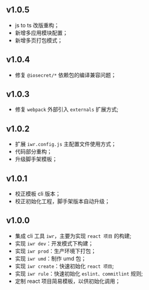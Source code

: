 ## v1.0.5

- js to ts 改版重构；
- 新增多应用模块配置；
- 新增多页打包模式；

## v1.0.4

- 修复 `@iosecret/*` 依赖包的编译兼容问题；

## v1.0.3

- 修复 `webpack` 外部引入 `externals` 扩展方式;

## v1.0.2

- 扩展 `iwr.config.js` 主配置文件使用方式；
- 代码部分重构；
- 升级脚手架模板；

## v1.0.1

- 校正模板 cli 版本；
- 校正初始化工程，脚手架版本自动升级；

## v1.0.0

- 集成 cli 工具 `iwr`，主要为实现 `react 项目` 的构建;
- 实现 `iwr dev`：开发模式下构建；
- 实现 `iwr prod`：生产环境下打包；
- 实现 `iwr umd`：制作 umd 包；
- 实现 `iwr create`：快速初始化 `react 项目`;
- 实现 `iwr rule`：快速初始化 `eslint、commitlint` 规则;
- 定制 react 项目简易模板，以供初始化调用；
